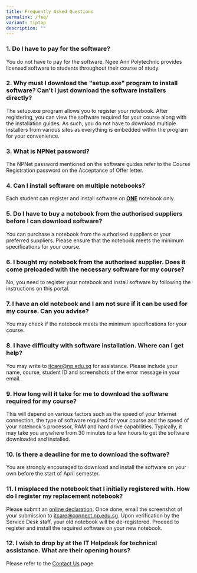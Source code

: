 ```yaml
---
title: Frequently Asked Questions
permalink: /faq/
variant: tiptap
description: ""
---
```

<h3><strong>1. Do I have to pay for the software?</strong></h3>
<p>You do not have to pay for the software. Ngee Ann Polytechnic provides
licensed software to students throughout their course of study.</p>
<p></p>
<h3><strong>2. Why must I download the "setup.exe" program to install software? Can't I just download the software installers directly?</strong></h3>
<p>The setup.exe<em> </em>program allows you to register your notebook. After
registering, you can view the software required for your course along with
the installation guides. As such, you do not have to download multiple
installers from various sites as everything is embedded within the program
for your convenience.</p>
<p></p>
<h3><strong>3. What is NPNet password?</strong></h3>
<p>The NPNet password mentioned on the software guides refer to the Course
Registration password on the Acceptance of Offer letter.</p>
<p></p>
<h3><strong>4. Can I install software on multiple notebooks?</strong></h3>
<p>Each student can register and install software on <strong><u>ONE</u></strong> notebook
only.</p>
<p></p>
<h3><strong>5. Do I have to buy a notebook from the authorised suppliers before I can download software?</strong></h3>
<p>You can purchase a notebook from the authorised suppliers or your preferred
suppliers. Please ensure that the notebook meets the minimum ​​​specifications
for your course.</p>
<p></p>
<h3><strong>6. I bought my notebook from the authorised supplier. Does it come preloaded with the necessary software for my course?</strong></h3>
<p>No, you need to register your notebook and install software by following
the instructions on this portal.</p>
<p></p>
<h3><strong>7. I have an old notebook and I am not sure if it can be used for my course. Can you advise?</strong></h3>
<p>You may check if the notebook meets the minimum specifications for your
course.</p>
<p></p>
<h3><strong>8. I have difficulty with software installation. Where can I get help?</strong></h3>
<p>You may write to <a href="mailto:itcare@np.edu.sg" rel="noopener noreferrer nofollow" target="_blank">itcare@np.edu.sg</a> for assistance. Please
include your name, course, student ID and screenshots of the error message
in your email.</p>
<p></p>
<h3><strong>9. How long will it take for me to download the software required for my course?</strong></h3>
<p>This will depend on various factors such as the speed of your Internet
connection, the type of software required for your course and the speed
of your notebook's processor, RAM and hard drive capabilities. Typically,
it may take you anywhere from 30 minutes to a few hours to get the software
downloaded and installed.</p>
<p></p>
<h3><strong>10. Is there a deadline for me to download the software?</strong></h3>
<p>You are strongly encouraged to download and install the software on your
own before the start of April semester.</p>
<p></p>
<h3><strong>11. I misplaced the notebook that I initially registered with. How do I register my replacement notebook?</strong></h3>
<p>Please submit an <a href="https://portal.np.edu.sg/Lists/notebook/AllItems.aspx" rel="noopener noreferrer nofollow" target="_blank">online declaration</a>.
Once done, email the screenshot of your submission to <a href="mailto:itcare@connect.np.edu.sg" rel="noopener noreferrer nofollow" target="_blank">itcare@connect.np.edu.sg</a>.
Upon verification by the Service Desk staff, your old notebook will be
de-registered. Proceed to register and install the required software on
your new notebook.</p>
<p></p>
<h3><strong>12. I wish to drop by at the IT Helpdesk for technical assistance. What are their opening hours?</strong></h3>
<p>Please refer to the <a href="/contact-us" rel="noopener noreferrer nofollow" target="_blank">Contact Us</a> page.</p>
<p></p>
